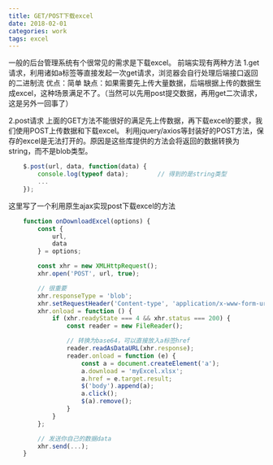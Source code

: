 ```yaml
---
title: GET/POST下载excel
date: 2018-02-01
categories: work
tags: excel
---
```


一般的后台管理系统有个很常见的需求是下载excel。
前端实现有两种方法
1.get请求，利用诸如a标签等直接发起一次get请求，浏览器会自行处理后端接口返回的二进制流
优点：简单
缺点：如果需要先上传大量数据，后端根据上传的数据生成excel，这种场景满足不了。（当然可以先用post提交数据，再用get二次请求，这是另外一回事了）

2.post请求
上面的GET方法不能很好的满足先上传数据，再下载excel的要求，我们使用POST上传数据和下载excel。
利用jquery/axios等封装好的POST方法，保存的excel是无法打开的。原因是这些库提供的方法会将返回的数据转换为string，而不是blob类型。

```javascript
    $.post(url, data, function(data) {
        console.log(typeof data);        // 得到的是string类型
        ...
    });
```

这里写了一个利用原生ajax实现post下载excel的方法
```javascript
    function onDownloadExcel(options) {
        const {
            url,
            data
        } = options;

        const xhr = new XMLHttpRequest();
        xhr.open('POST', url, true);

        // 很重要
        xhr.responseType = 'blob';
        xhr.setRequestHeader('Content-type', 'application/x-www-form-urlencoded');
        xhr.onload = function () {
            if (xhr.readyState === 4 && xhr.status === 200) {
                const reader = new FileReader();

                // 转换为base64，可以直接放入a标签href
                reader.readAsDataURL(xhr.response);
                reader.onload = function (e) {
                    const a = document.createElement('a');
                    a.download = 'myExcel.xlsx';
                    a.href = e.target.result;
                    $('body').append(a);
                    a.click();
                    $(a).remove();
                }
            }
        };

        // 发送你自己的数据data
        xhr.send(...);
    }

```